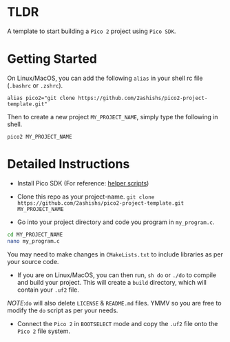 # TLDR
A template to start building a `Pico 2` project using `Pico SDK`.

# Getting Started
On Linux/MacOS, you can add the following `alias` in your shell rc file (`.bashrc` or `.zshrc`).

`alias pico2="git clone https://github.com/2ashishs/pico2-project-template.git"`

Then to create a new project `MY_PROJECT_NAME`, simply type the following in shell.

`pico2 MY_PROJECT_NAME`

# Detailed Instructions

- Install Pico SDK (For reference: [helper scripts](https://github.com/2ashishs/pico-setup-ubuntu))

- Clone this repo as your project-name.
`git clone https://github.com/2ashishs/pico2-project-template.git MY_PROJECT_NAME`

- Go into your project directory and code you program in `my_program.c`.
```sh
cd MY_PROJECT_NAME
nano my_program.c
```
You may need to make changes in `CMakeLists.txt` to include libraries as per your source code.

- If you are on Linux/MacOS, you can then run, `sh do` or `./do` to compile and build your project. This will create a `build` directory, which will contain your `.uf2` file. 

*NOTE*:`do` will also delete `LICENSE` & `README.md` files. YMMV so you are free to modify the `do` script as per your needs.

- Connect the `Pico 2` in `BOOTSELECT` mode and copy the `.uf2` file onto the `Pico 2` file system.

